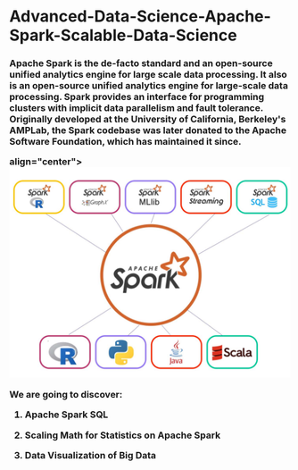 # Advanced-Data-Science-Apache-Spark-Scalable-Data-Science

<h3>
Apache Spark is the de-facto standard and an open-source unified analytics engine for large scale data processing. It also is an open-source unified analytics engine for large-scale data processing. Spark provides an interface for programming clusters with implicit data parallelism and fault tolerance. Originally developed at the University of California, Berkeley's AMPLab, the Spark codebase was later donated to the Apache Software Foundation, which has maintained it since.
  
  
<p> 
align="center">
<img src="https://github.com/kedibeki/Advanced-Data-Science-Apache-Spark-Scalable-Data-Science/blob/main/Spark.jpg" alt=""/>
</p>

We are going to discover:

1. Apache Spark SQL

2. Scaling Math for Statistics on Apache Spark

3. Data Visualization of Big Data

</h3>

